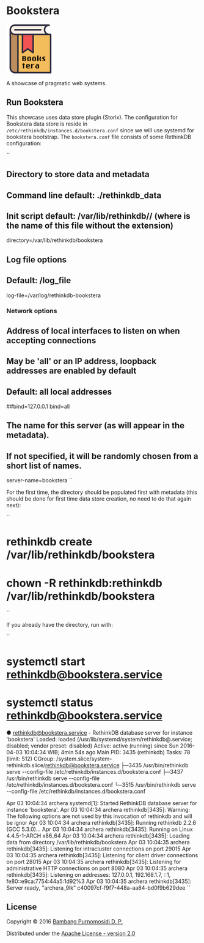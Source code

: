 Bookstera
=========

![Bookstera](public/images/logo-bookstera.png)

A showcase of pragmatic web systems.

## Run Bookstera

This showcase uses data store plugin (Storix). The configuration for Bookstera data store is reside in `/etc/rethinkdb/instances.d/bookstera.conf` since we will use systemd for bookstera bootstrap. The `bookstera.conf` file consists of some RethinkDB configuration:

``
## Directory to store data and metadata
## Command line default: ./rethinkdb_data
## Init script default: /var/lib/rethinkdb/<name>/ (where <name> is the name of this file without the extension)
directory=/var/lib/rethinkdb/bookstera

## Log file options
## Default: <directory>/log_file
log-file=/var/log/rethinkdb-bookstera

### Network options

## Address of local interfaces to listen on when accepting connections
## May be 'all' or an IP address, loopback addresses are enabled by default
## Default: all local addresses
##bind=127.0.0.1
bind=all

## The name for this server (as will appear in the metadata).
## If not specified, it will be randomly chosen from a short list of names.
server-name=bookstera
``

For the first time, the directory should be populated first with metadata (this should be done for first time data store creation, no need to do that again next):

``
# rethinkdb create /var/lib/rethinkdb/bookstera
# chown -R rethinkdb:rethinkdb /var/lib/rethinkdb/bookstera
``

If you already have the directory, run with:

``
# systemctl start rethinkdb@bookstera.service
# systemctl status rethinkdb@bookstera.service
● rethinkdb@bookstera.service - RethinkDB database server for instance 'bookstera'
   Loaded: loaded (/usr/lib/systemd/system/rethinkdb@.service; disabled; vendor preset: disabled)
   Active: active (running) since Sun 2016-04-03 10:04:34 WIB; 4min 54s ago
 Main PID: 3435 (rethinkdb)
    Tasks: 78 (limit: 512)
   CGroup: /system.slice/system-rethinkdb.slice/rethinkdb@bookstera.service
           ├─3435 /usr/bin/rethinkdb serve --config-file /etc/rethinkdb/instances.d/bookstera.conf
           ├─3437 /usr/bin/rethinkdb serve --config-file /etc/rethinkdb/instances.d/bookstera.conf
           └─3515 /usr/bin/rethinkdb serve --config-file /etc/rethinkdb/instances.d/bookstera.conf

Apr 03 10:04:34 archera systemd[1]: Started RethinkDB database server for instance 'bookstera'.
Apr 03 10:04:34 archera rethinkdb[3435]: Warning: The following options are not used by this invocation of rethinkdb and will be ignor
Apr 03 10:04:34 archera rethinkdb[3435]: Running rethinkdb 2.2.6 (GCC 5.3.0)...
Apr 03 10:04:34 archera rethinkdb[3435]: Running on Linux 4.4.5-1-ARCH x86_64
Apr 03 10:04:34 archera rethinkdb[3435]: Loading data from directory /var/lib/rethinkdb/bookstera
Apr 03 10:04:35 archera rethinkdb[3435]: Listening for intracluster connections on port 29015
Apr 03 10:04:35 archera rethinkdb[3435]: Listening for client driver connections on port 28015
Apr 03 10:04:35 archera rethinkdb[3435]: Listening for administrative HTTP connections on port 8080
Apr 03 10:04:35 archera rethinkdb[3435]: Listening on addresses: 127.0.0.1, 192.168.1.7, ::1, fe80::e9ca:7754:44a5:1d92%3
Apr 03 10:04:35 archera rethinkdb[3435]: Server ready, "archera_9lk" c40097cf-f9f7-448a-aa84-bd0f9b629dee
``

## License

Copyright © 2016 [Bambang Purnomosidi D. P.](http://bpdp.xyz)

Distributed under the [Apache License - version 2.0](http://www.apache.org/licenses/LICENSE-2.0.html)
